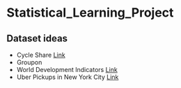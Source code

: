 # Statistical_Learning_Project

## Dataset ideas

- Cycle Share
[Link](https://www.kaggle.com/pronto/cycle-share-dataset)
- Groupon
- World Development Indicators
[Link](https://www.kaggle.com/worldbank/world-development-indicators/version/1)
- Uber Pickups in New York City
[Link](https://www.kaggle.com/five-thirty-eight/uber-pickups-in-new-york-city)
